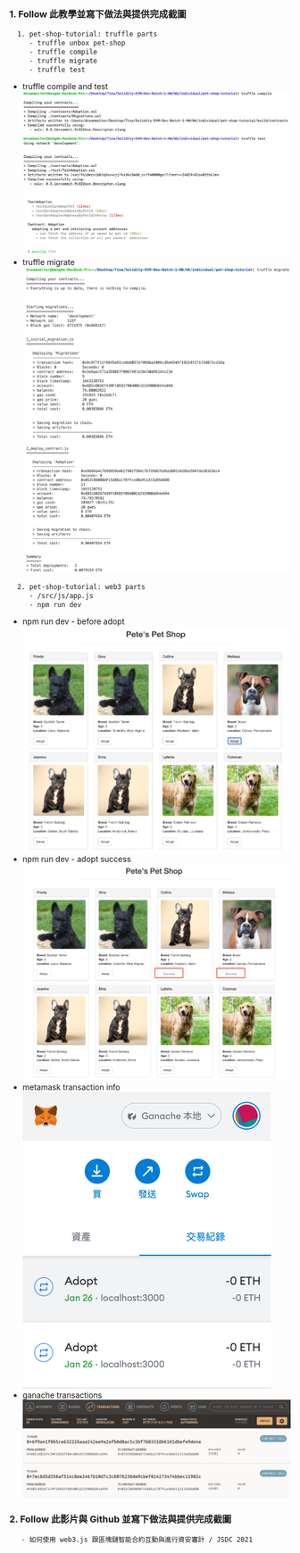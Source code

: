 ### 1. Follow 此教學並寫下做法與提供完成截圖
```
  1. pet-shop-tutorial: truffle parts
     - truffle unbox pet-shop
     - truffle compile
     - truffle migrate
     - truffle test
```
- truffle compile and test ![](./truffle_compile_test.png)
- truffle migrate ![](./truffle_migrate1.png)
  ![](./truffle_migrate2.png)

```
  2. pet-shop-tutorial: web3 parts
     - /src/js/app.js
     - npm run dev
```
- npm run dev - before adopt ![](./petshop1.png)
- npm run dev - adopt success ![](./petshop2.png)
- metamask transaction info\
  ![](./Metamask.png)
- ganache transactions ![](./Ganache.png)

### 2. Follow 此影片與 Github 並寫下做法與提供完成截圖
       - 如何使用 web3.js 跟區塊鏈智能合約互動與進行資安審計 / JSDC 2021
